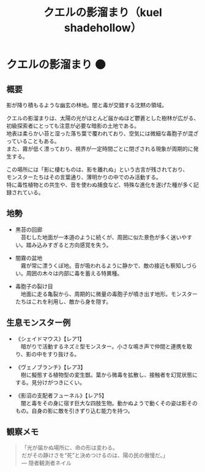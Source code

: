 ﻿---
title: クエルの影溜まり（kuel shadehollow）
layout: place
---

# クエルの影溜まり 🌑

## 概要
影が降り積もるような幽玄の林地。闇と毒が交錯する沈黙の領域。

クエルの影溜まりは、太陽の光がほとんど届かぬほど鬱蒼とした樹林が広がる、初級探索者にとっても注意が必要な暗影の土地である。  
地表は柔らかい苔と湿った落ち葉で覆われており、空気には微細な毒胞子が混ざっていることもある。  
また、霧が低く漂っており、視界が一定時間ごとに閉ざされる現象が周期的に発生する。

この場所には「影に棲むものは、影を離れぬ」という古言が残されており、  
モンスターたちはその言葉通り、薄明かりの中でのみ活動する。  
特に毒性植物との共生や、音を使わぬ捕食など、特殊な進化を遂げた種が多く記録されている。

## 地勢
- 黒苔の回廊  
　苔むした地面が一本道のように続くが、周囲に似た景色が多く迷いやすい。踏み込みすぎると方向感覚を失う。

- 闇霧の盆地  
　霧が常に漂うくぼ地。音が吸われるように静かで、敵の接近も察知しづらい。周囲の木々は内部に毒を蓄える特異種。

- 毒胞子の裂け目  
　地面に走る亀裂から、周期的に微量の毒胞子が噴き出す地形。モンスターたちはこれを利用し、敵から身を隠す。

## 生息モンスター例
- 《シェイドマウス》【レア1】  
　暗がりで活動するネズミ型モンスター。小さな鳴き声で仲間と連携を取り、影の中をすり抜ける。

- 《ヴェノブランチ》【レア3】  
　樹に擬態する植物型の変生獣。葉から微毒を拡散し、接触者を幻覚状態にする。見分けがつきにくい。

- 《影沼の支配者フューネル》【レア5】  
　闇と毒をその身に宿す巨大な四肢生物。動かぬようで動くその姿は影そのもの。自身の影に敵を引きずり込む能力を持つ。

## 観察メモ
> 「光が届かぬ場所に、命の形は変わる。  
> だがその静けさを“死”と決めつけるのは、陽の民の傲慢だ。」  
> ― 隠者観測者ネイル
